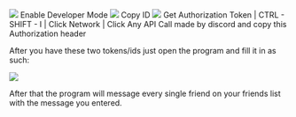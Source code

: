 <img src="https://i.imgur.com/dS8QBFM.png">
Enable Developer Mode
<img src="https://i.imgur.com/oextIDN.png">
Copy ID
<img src="https://i.imgur.com/e97xJ4U.png">
Get Authorization Token | CTRL - SHIFT - I  | Click Network | Click Any API Call made by discord and copy this Authorization header

After you have these two tokens/ids just open the program
and fill it in as such:

<img src="https://i.imgur.com/UA8GFza.png">

After that the program will message every single friend on your friends list with the message you entered.
